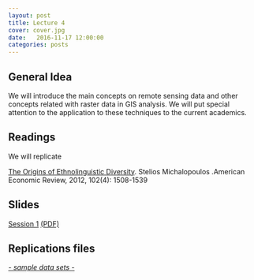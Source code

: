 ```yaml
---
layout: post
title: Lecture 4
cover: cover.jpg
date:   2016-11-17 12:00:00
categories: posts
---
```


## General Idea

We will introduce the main concepts on remote sensing data and other concepts related with raster data in GIS analysis. We will put special attention to the application to these techniques to the current academics.

## Readings

We will replicate

[The Origins of Ethnolinguistic Diversity](https://www.aeaweb.org/articles?id=10.1257/aer.102.4.1508). Stelios Michalopoulos .American Economic Review, 2012, 102(4): 1508-1539

## Slides

[Session 1](https://gisforappliedeconomics.github.io/lectures/lecture_4) [(PDF)](https://gisforappliedeconomics.github.io/lectures/pdfs/lecture_4.pdf)

## Replications files

<a href="https://github.com/GISforAppliedEconomics/data_and_syntaxis" target="_blank"><i class="fa fa-github" aria-hidden="true"> - sample data sets - </i></a>







